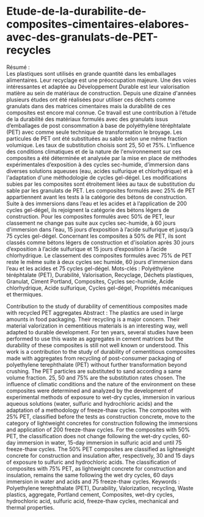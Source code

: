 # Etude-de-la-durabilite-de-composites-cimentaires-elabores-avec-des-granulats-de-PET-recycles
Résumé :  
Les plastiques sont utilisés en grande quantité dans les emballages alimentaires. Leur 
recyclage est une préoccupation majeure. Une des voies intéressantes et adaptée au 
Développement Durable est leur valorisation matière au sein de matériaux de construction. 
Depuis une dizaine d'années plusieurs études ont été réalisées pour utiliser ces déchets comme 
granulats dans des matrices cimentaires mais la durabilité de ces composites est encore mal 
connue. 
Ce travail est une contribution à l’étude de la durabilité des matériaux formulés avec des 
granulats issus d’emballages de post consommation à base de polyéthylène téréphtalate (PET) 
avec comme seule technique de transformation le broyage. Les particules de PET ont été 
substituées au sable selon une même fraction volumique. Les taux de substitution choisis sont 
25, 50 et 75%. L’influence des conditions climatiques et de la nature de l'environnement sur 
ces composites a été déterminée et analysée par la mise en place de méthodes expérimentales 
d’exposition à des cycles sec-humide, d’immersion dans diverses solutions aqueuses (eau, 
acides sulfurique et chlorhydrique) et à l'adaptation d'une méthodologie de cycles gel-dégel. 
Les modifications subies par les composites sont étroitement liées au taux de substitution du 
sable par les granulats de PET. Les composites formulés avec 25% de PET appartiennent 
avant les tests à la catégorie des bétons de construction. Suite à des immersions dans l’eau et 
les acides et à l’application de 200 cycles gel-dégel, ils rejoignent la catégorie des bétons 
légers de construction. Pour les composites formulés avec 50% de PET, leur classement ne 
change pas suite aux cycles sec-humide, à 60 jours d'immersion dans l’eau, 15 jours 
d’exposition à l’acide sulfurique et jusqu’à 75 cycles gel-dégel. Concernant les composites à 
50% de PET, ils sont classés comme bétons légers de construction et d'isolation après 30 jours 
d’exposition à l’acide sulfurique et 15 jours d’exposition à l’acide chlorhydrique. Le 
classement des composites formulés avec 75% de PET reste le même suite à deux cycles sec
humide, 60 jours d'immersion dans l’eau et les acides et 75 cycles gel-dégel. 
Mots-clés : Polyéthylène téréphtalate (PET), Durabilité, Valorisation, Recyclage, Déchets 
plastiques, Granulat, Ciment Portland, Composites, Cycles sec-humide, Acide chlorhydrique, 
Acide 
sulfurique, 
Cycles 
gel-dégel, 
Propriétés 
mécaniques 
et 
thermiques.

Contribution to the study of durability of cementitious 
composites made with recycled PET aggregates 
Abstract : 
The plastics are used in large amounts in food packaging. Their recycling is a major concern. 
Their material valorization in cementitious materials is an interesting way, well adapted to 
durable development. For ten years, several studies have been performed to use this waste as 
aggregates in cement matrices but the durability of these composites is still not well known or 
understood. 
This work is a contribution to the study of durability of cementitious composites made with 
aggregates from recycling of post-consumer packaging of polyethylene terephthalate (PET) 
without further transformation beyond crushing. The PET particles are substituted to sand 
according a same volume fraction. 25, 50 and 75% are the substitution rates chosen. The 
influence of climatic conditions and the nature of the environment on these composites were 
determined and analyzed by the development of experimental methods of exposure to wet-dry 
cycles, immersion in various aqueous solutions (water, sulfuric and hydrochloric acids) and 
the adaptation of a methodology of freeze-thaw cycles. 
The composites with 25% PET, classified before the tests as construction concrete, move to 
the category of lightweight concretes for construction following the immersions and 
application of 200 freeze-thaw cycles. For the composites with 50% PET, the classification 
does not change following the wet-dry cycles, 60-day immersion in water, 15-day immersion 
in sulfuric acid and until 75 freeze-thaw cycles. The 50% PET composites are classified as 
lightweight concrete for construction and insulation after, respectively, 30 and 15 days of 
exposure to sulfuric and hydrochloric acids. The classification of composites with 75% PET, 
as lightweight concrete for construction and insulation, remains the same following the wet
dry cycles, 60 days immersion in water and acids and 75 freeze-thaw cycles. 
Keywords : Polyethylene terephthalate (PET), Durability, Valorization, recycling, Waste 
plastics, aggregate, Portland cement, Composites, wet-dry cycles, hydrochloric acid, sulfuric 
acid, freeze-thaw cycles, mechanical and thermal properties. 
